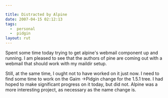 ```yaml
---

title: Distracted by Alpine
date: 2007-04-15 02:12:13
tags:
  -  personal
  -  pidgin
layout: rut
---
```


Spent some time today trying to get alpine's webmail component up and running.  I am pleased to see that the authors of pine are coming out with a webmail that should work with my maildir setup.

Still, at the same time, I ought not to have worked on it just now.  I need to find some time to work on the Gaim ->Pidgin change for the 1.5.1 tree.  I had hoped to make significant progress on it today, but did not.  Alpine was a more interesting project, as necessary as the name change is. 

